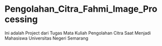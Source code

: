 # Pengolahan_Citra_Fahmi_Image_Processing
Ini adalah Project dari Tugas Mata Kuliah Pengolahan Citra Saat Menjadi Mahasiswa Universitas Negeri Semarang
